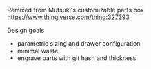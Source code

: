 Remixed from Mutsuki's customizable parts box
https://www.thingiverse.com/thing:327393

Design goals
- parametric sizing and drawer configuration
- minimal waste
- engrave parts with git hash and thickness
